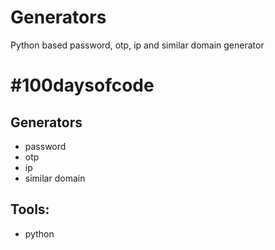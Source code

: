 # Generators
Python based password, otp, ip and similar domain generator


# #100daysofcode

## 

## Generators
- password
- otp
- ip
- similar domain

## Tools:
- python
